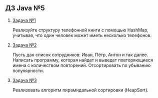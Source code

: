 ## ДЗ Java №5
1. [Задача №1](task1/src/Main.java)

   Реализуйте структуру телефонной книги с помощью HashMap, учитывая, что один человек может иметь несколько телефонов.

2. [Задача №2](task2/src/Main.java)

   Пусть дан список сотрудников: Иван, Пётр, Антон и так далее. Написать программу, которая найдет и выведет повторяющиеся имена с количеством повторений. Отсортировать по убыванию популярности.

3. [Задача №3](task3/src/Main.java)

   Реализовать алгоритм пирамидальной сортировки (HeapSort).